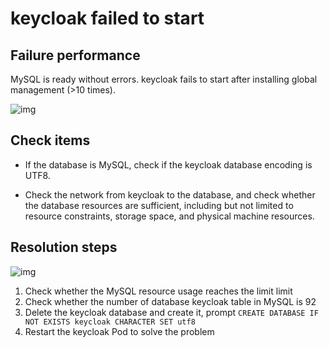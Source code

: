 # keycloak failed to start

## Failure performance

MySQL is ready without errors. keycloak fails to start after installing global management (>10 times).

![img](../images/restart01.png)

## Check items

- If the database is MySQL, check if the keycloak database encoding is UTF8.

- Check the network from keycloak to the database, and check whether the database resources are sufficient, including but not limited to resource constraints, storage space, and physical machine resources.

## Resolution steps

![img](../images/restart02.png)

1. Check whether the MySQL resource usage reaches the limit limit
2. Check whether the number of database keycloak table in MySQL is 92
3. Delete the keycloak database and create it, prompt `CREATE DATABASE IF NOT EXISTS keycloak CHARACTER SET utf8`
4. Restart the keycloak Pod to solve the problem